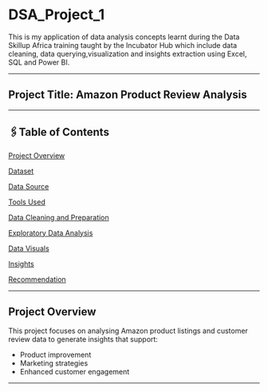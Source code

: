 # DSA_Project_1

This is my application of data analysis concepts learnt during the Data Skillup Africa training taught by the Incubator Hub which include data cleaning, data querying,visualization and insights extraction using Excel, SQL and Power BI.
- - -

## Project Title: Amazon Product Review Analysis
- - -

## 🖇️Table of Contents 
[Project Overview](#project-overview)

[Dataset](#dataset)

[Data Source](#data-source)

[Tools Used](#tools-used)

[Data Cleaning and Preparation](#data-cleaning-and-preparation)

[Exploratory Data Analysis](#exploratory-data-analysis)

[Data Visuals](#data-visuals)

[Insights](#insights)

[Recommendation](#recommendation)
- - -

## Project Overview
This project focuses on analysing Amazon product listings and customer review data to generate insights that support:
- Product improvement 
- Marketing strategies
- Enhanced customer engagement 
- - -


